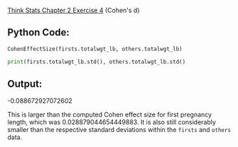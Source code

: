 [Think Stats Chapter 2 Exercise 4](http://greenteapress.com/thinkstats2/html/thinkstats2003.html#toc24) (Cohen's d)

## Python Code:

```python
CohenEffectSize(firsts.totalwgt_lb, others.totalwgt_lb)

print(firsts.totalwgt_lb.std(), others.totalwgt_lb.std()
```

## Output:

-0.088672927072602

This is larger than the computed Cohen effect size for first pregnancy length, which was 0.028879044654449883. It is also still considerably smaller than the respective standard deviations within the `firsts` and `others` data.
